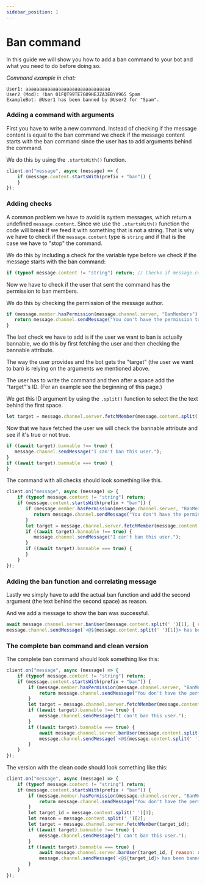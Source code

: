 ```yaml
---
sidebar_position: 1
---
```

  
# Ban command

In this guide we will show you how to add a ban command to your bot and what you need to do before doing so.

*Command example in chat:*

```
User1: aaaaaaaaaaaaaaaaaaaaaaaaaaaaaaa
User2 (Mod): !ban 01FQT99TE7G09HEJZA3EBYV96S Spam
ExampleBot: @User1 has been banned by @User2 for "Spam".
```

### Adding a command with arguments

First you have to write a new command. Instead of checking if the message content is equal to the ban command we check if the message content starts with the ban command since the user has to add  arguments behind the command.

We do this by using the `.startsWith()` function.

```js
client.on("message", async (message) => {
    if (message.content.startsWith(prefix + "ban")) {
    }
});
```

### Adding checks

A common problem we have to avoid is system messages, which return a undefined `message.content`. Since we use the `.startsWith()` function the code will break if we feed it with something that is not a string. That is why we have to check if the `message.content` type is `string` and if that is the case we have to "stop" the command.

We do this by including a check for the variable type before we check if the message starts with the ban command:

```js
if (typeof message.content != "string") return; // Checks if message.content type is string
```

Now we have to check if the user that sent the command has the permission to ban members.

We do this by checking the permission of the message author.

```js
if (message.member.hasPermission(message.channel.server, "BanMembers") === false) {
   return message.channel.sendMessage("You don't have the permission to ban.");
}
```

The last check we have to add is if the user we want to ban is actually bannable, we do this by first fetching the user and then checking the bannable attribute.

The way the user provides and the bot gets the "target" (the user we want to ban) is relying on the arguments we mentioned above.

The user has to write the command and then after a space add the "target"'s ID. (For an example see the beginning of this page.)

We get this ID argument by using the `.split()` function to select the the text behind the first space.

```js
let target = message.channel.server.fetchMember(message.content.split(' ')[1]);
```

Now that we have fetched the user we will check the bannable attribute and see if it's true or not true.

```js
if ((await target).bannable !== true) {
   message.channel.sendMessage("I can't ban this user.");
}
if ((await target).bannable === true) {
}
```

The command with all checks should look something like this.

```js
client.on("message", async (message) => {
    if (typeof message.content != "string") return;
    if (message.content.startsWith(prefix + "ban")) {
       if (message.member.hasPermission(message.channel.server, "BanMembers") === false) {
          return message.channel.sendMessage("You don't have the permission to ban.");
       }
       let target = message.channel.server.fetchMember(message.content.split(' ')[1]);
       if ((await target).bannable !== true) {
          message.channel.sendMessage("I can't ban this user.");
       }
       if ((await target).bannable === true) {
       }
    }
});
```

### Adding the ban function and correlating message

Lastly we simply have to add the actual ban function and add the second argument (the text behind the second space) as reason.

And we add a message to show the ban was successful.

```js
await message.channel.server.banUser(message.content.split(' ')[1], { reason: message.content.split(' ')[2]})
message.channel.sendMessage(`<@${message.content.split(' ')[1]}> has been banned by <@${message.author_id}> for "${message.content.split(' ')[2]}"`);
```

### The complete ban command and clean version

The complete ban command should look something like this:

```js
client.on("message", async (message) => {
    if (typeof message.content != "string") return;
    if (message.content.startsWith(prefix + "ban")) {
        if (message.member.hasPermission(message.channel.server, "BanMembers") === false) {
            return message.channel.sendMessage("You don't have the permission to ban.");
        }
        let target = message.channel.server.fetchMember(message.content.split(' ')[1]);
        if ((await target).bannable !== true) {
            message.channel.sendMessage("I can't ban this user.");
        }
        if ((await target).bannable === true) {
            await message.channel.server.banUser(message.content.split(' ')[1], { reason: message.content.split(' ')[2] })
            message.channel.sendMessage(`<@${message.content.split(' ')[1]}> has been banned by <@${message.author_id}> for "${message.content.split(' ')[2]}"`);
        }
    }
});
```

The version with the clean code should look something like this:

```js
client.on("message", async (message) => {
    if (typeof message.content != "string") return;
    if (message.content.startsWith(prefix + "ban")) {
        if (message.member.hasPermission(message.channel.server, "BanMembers") === false) {
            return message.channel.sendMessage("You don't have the permission to ban.");
        }
        let target_id = message.content.split(' ')[1];
        let reason = message.content.split(' ')[2];
        let target = message.channel.server.fetchMember(target_id);
        if ((await target).bannable !== true) {
            message.channel.sendMessage("I can't ban this user.");
        }
        if ((await target).bannable === true) {
            await message.channel.server.banUser(target_id, { reason: reason })
            message.channel.sendMessage(`<@${target_id}> has been banned by <@${message.author_id}> for "${reason}"`);
        }
    }
});
```

